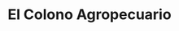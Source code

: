 ---
title: "El Colono Agropecuario"
url: /la-suiza/el-colono-agropecuario/
shop: grandes almacenes
---